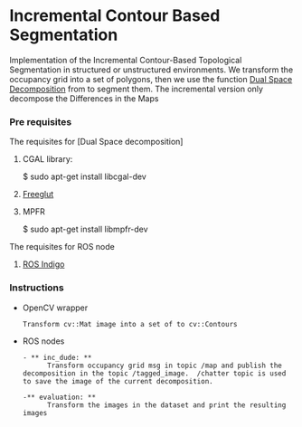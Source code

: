 # Incremental Contour Based Segmentation #

Implementation of the Incremental Contour-Based Topological Segmentation  in structured or unstructured environments.
We transform the occupancy grid into a set of polygons, then we use the function  [Dual Space Decomposition](http://masc.cs.gmu.edu/wiki/Dude2D) from to segment them. The incremental version only decompose the Differences in the Maps



### Pre requisites ###

The requisites for [Dual Space decomposition]

1. CGAL library:

      $ sudo apt-get install libcgal-dev

2. [Freeglut](http://freeglut.sourceforge.net/)

3. MPFR

      $ sudo apt-get install libmpfr-dev
      
The requisites for ROS node

1. [ROS Indigo](http://wiki.ros.org/indigo)


### Instructions ###

- OpenCV wrapper

      Transform cv::Mat image into a set of to cv::Contours

- ROS nodes

      - ** inc_dude: ** 
            Transform occupancy grid msg in topic /map and publish the decomposition in the topic /tagged_image.  /chatter topic is used to save the image of the current decomposition.
            
      -** evaluation: ** 
            Transform the images in the dataset and print the resulting images











